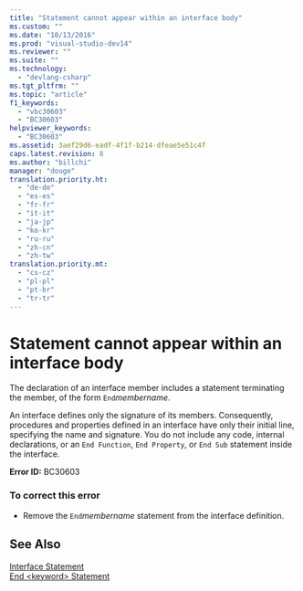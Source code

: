 ```yaml
---
title: "Statement cannot appear within an interface body"
ms.custom: ""
ms.date: "10/13/2016"
ms.prod: "visual-studio-dev14"
ms.reviewer: ""
ms.suite: ""
ms.technology: 
  - "devlang-csharp"
ms.tgt_pltfrm: ""
ms.topic: "article"
f1_keywords: 
  - "vbc30603"
  - "BC30603"
helpviewer_keywords: 
  - "BC30603"
ms.assetid: 3aef29d6-eadf-4f1f-b214-dfeae5e51c4f
caps.latest.revision: 8
ms.author: "billchi"
manager: "douge"
translation.priority.ht: 
  - "de-de"
  - "es-es"
  - "fr-fr"
  - "it-it"
  - "ja-jp"
  - "ko-kr"
  - "ru-ru"
  - "zh-cn"
  - "zh-tw"
translation.priority.mt: 
  - "cs-cz"
  - "pl-pl"
  - "pt-br"
  - "tr-tr"
---
```

# Statement cannot appear within an interface body
The declaration of an interface member includes a statement terminating the member, of the form `End`*membername*.  
  
 An interface defines only the signature of its members. Consequently, procedures and properties defined in an interface have only their initial line, specifying the name and signature. You do not include any code, internal declarations, or an `End Function`, `End Property`, or `End Sub` statement inside the interface.  
  
 **Error ID:** BC30603  
  
### To correct this error  
  
-   Remove the `End`*membername* statement from the interface definition.  
  
## See Also  
 [Interface Statement](../Topic/Interface%20Statement%20\(Visual%20Basic\).md)   
 [End \<keyword> Statement](../Topic/End%20%3Ckeyword%3E%20Statement%20\(Visual%20Basic\).md)